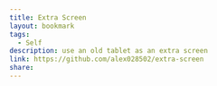 ```yaml
---
title: Extra Screen
layout: bookmark
tags:
  - Self
description: use an old tablet as an extra screen
link: https://github.com/alex028502/extra-screen
share:
---
```


